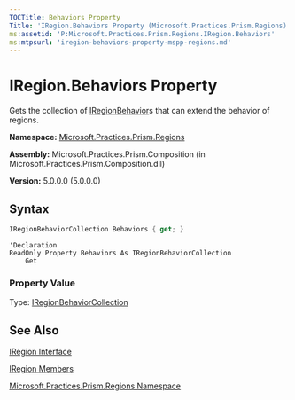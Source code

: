 ```yaml
---
TOCTitle: Behaviors Property
Title: 'IRegion.Behaviors Property (Microsoft.Practices.Prism.Regions)'
ms:assetid: 'P:Microsoft.Practices.Prism.Regions.IRegion.Behaviors'
ms:mtpsurl: 'iregion-behaviors-property-mspp-regions.md'
---
```


# IRegion.Behaviors Property

Gets the collection of [IRegionBehavior](iregionbehavior-interface-mspp-regions)s that can extend the behavior of regions.

**Namespace:** [Microsoft.Practices.Prism.Regions](mspp-regions-namespace)

**Assembly:** Microsoft.Practices.Prism.Composition (in Microsoft.Practices.Prism.Composition.dll)

**Version:** 5.0.0.0 (5.0.0.0)

## Syntax

```C#
IRegionBehaviorCollection Behaviors { get; }
```

```VB
'Declaration
ReadOnly Property Behaviors As IRegionBehaviorCollection
	Get
```

### Property Value

Type: [IRegionBehaviorCollection](iregionbehaviorcollection-interface-mspp-regions)

## See Also

[IRegion Interface](iregion-interface-mspp-regions)

[IRegion Members](iregion-members-mspp-regions)

[Microsoft.Practices.Prism.Regions Namespace](mspp-regions-namespace)